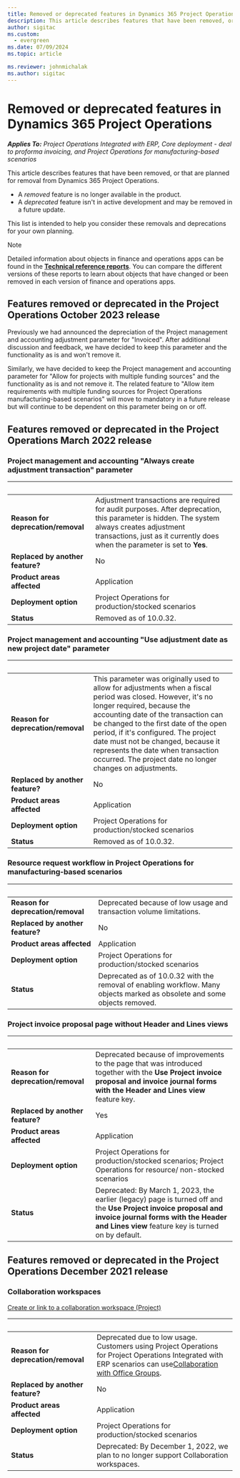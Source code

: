```yaml
---
title: Removed or deprecated features in Dynamics 365 Project Operations
description: This article describes features that have been removed, or that are planned for removal from Dynamics 365 Project Operations.
author: sigitac
ms.custom:
  - evergreen
ms.date: 07/09/2024
ms.topic: article

ms.reviewer: johnmichalak
ms.author: sigitac
---
```


# Removed or deprecated features in Dynamics 365 Project Operations

_**Applies To:** Project Operations Integrated with ERP, Core deployment - deal to proforma invoicing, and Project Operations for manufacturing-based scenarios_

This article describes features that have been removed, or that are planned for removal from Dynamics 365 Project Operations.

- A *removed* feature is no longer available in the product.
- A *deprecated* feature isn't in active development and may be removed in a future update.

This list is intended to help you consider these removals and deprecations for your own planning.

> [!NOTE]
> Detailed information about objects in finance and operations apps can be found in the [**Technical reference reports**](/dynamics/s-e/global/axtechrefrep_61). You can compare the different versions of these reports to learn about objects that have changed or been removed in each version of finance and operations apps.

## Features removed or deprecated in the Project Operations October 2023 release

Previously we had announced the depreciation of the Project management and accounting adjustment parameter for "Invoiced". After additional discussion and feedback, we have decided to keep this parameter and the functionality as is and won't remove it.

Similarly, we have decided to keep the Project management and accounting parameter for "Allow for projects with multiple funding sources" and the functionality as is and not remove it. The related feature to "Allow item requirements with multiple funding sources for Project Operations manufacturing-based scenarios" will move to mandatory in a future release but will continue to be dependent on this parameter being on or off.

## Features removed or deprecated in the Project Operations March 2022 release

### Project management and accounting "Always create adjustment transaction" parameter

| &nbsp; | &nbsp; |
|--------|--------|
| **Reason for deprecation/removal** | Adjustment transactions are required for audit purposes. After deprecation, this parameter is hidden. The system always creates adjustment transactions, just as it currently does when the parameter is set to **Yes**. |
| **Replaced by another feature?** | No |
| **Product areas affected** | Application |
| **Deployment option** | Project Operations for production/stocked scenarios |
| **Status** | Removed as of 10.0.32.|

### Project management and accounting "Use adjustment date as new project date" parameter

| &nbsp; | &nbsp; |
|--------|--------|
| **Reason for deprecation/removal** | This parameter was originally used to allow for adjustments when a fiscal period was closed. However, it's no longer required, because the accounting date of the transaction can be changed to the first date of the open period, if it's configured. The project date must not be changed, because it represents the date when transaction occurred. The project date no longer changes on adjustments. |
| **Replaced by another feature?** | No |
| **Product areas affected** | Application |
| **Deployment option** | Project Operations for production/stocked scenarios |
| **Status** | Removed as of 10.0.32.

### Resource request workflow in Project Operations for manufacturing-based scenarios

| &nbsp; | &nbsp; |
|--------|--------|
| **Reason for deprecation/removal** | Deprecated because of low usage and transaction volume limitations. |
| **Replaced by another feature?** | No |
| **Product areas affected** | Application |
| **Deployment option** | Project Operations for production/stocked scenarios |
| **Status** | Deprecated as of 10.0.32 with the removal of enabling  workflow. Many objects marked as obsolete and some objects removed. |

### Project invoice proposal page without Header and Lines views

| &nbsp; | &nbsp; |
|--------|--------|
| **Reason for deprecation/removal** | Deprecated because of improvements to the page that was introduced together with the **Use Project invoice proposal and invoice journal forms with the Header and Lines view** feature key. |
| **Replaced by another feature?** | Yes |
| **Product areas affected** | Application |
| **Deployment option** | Project Operations for production/stocked scenarios; Project Operations for resource/ non-stocked scenarios |
| **Status** | Deprecated: By March 1, 2023, the earlier (legacy) page is turned off and the **Use Project invoice proposal and invoice journal forms with the Header and Lines view** feature key is turned on by default. |

## Features removed or deprecated in the Project Operations December 2021 release

### Collaboration workspaces

[Create or link to a collaboration workspace (Project)](/dynamicsax-2012/appuser-itpro/create-or-link-to-a-collaboration-workspace-project)

| &nbsp; | &nbsp; |
|--------|--------|
| **Reason for deprecation/removal** | Deprecated due to low usage. Customers using Project Operations for Project Operations Integrated with ERP scenarios can use[Collaboration with Office Groups](../project-management/collaboration-groups.md). |
| **Replaced by another feature?** | No |
| **Product areas affected** | Application  |
| **Deployment option** | Project Operations for production/stocked scenarios |
| **Status** | Deprecated: By December 1, 2022, we plan to no longer support Collaboration workspaces. |
